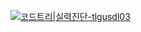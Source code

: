 [![코드트리|실력진단-tlgusdl03](https://banner.codetree.ai/v1/banner/tlgusdl03)](https://www.codetree.ai/profiles/tlgusdl03)
